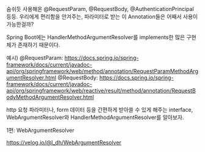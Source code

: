 숨쉬듯 사용해온 @RequestParam, @RequestBody, @AuthenticationPrincipal 등등.
우리에게 편리함을 안겨주는, 파라미터로 받는 이 Annotation들은 어째서 사용이 가능한걸까?

Spring Boot에는 HandlerMethodArgumentResolver를 implements한 많은 구현체가 존재하기 때문이다.

예시)
@RequestParam: https://docs.spring.io/spring-framework/docs/current/javadoc-api/org/springframework/web/method/annotation/RequestParamMethodArgumentResolver.html
@RequestBody: https://docs.spring.io/spring-framework/docs/current/javadoc-api/org/springframework/web/reactive/result/method/annotation/RequestBodyMethodArgumentResolver.html

http 요청 파라미터나, form 데이터 등을 간편하게 받아쓸 수 있게 해주는 interface, WebArgumentResolver와 HandlerMethodArgumentResolver를 알아보자.

1편: WebArgumentResolver

https://velog.io/@l_dh/WebArgumentResolver
